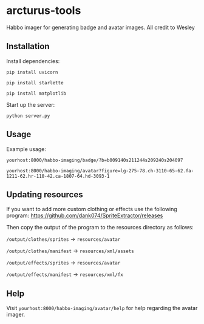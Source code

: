 # arcturus-tools
Habbo imager for generating badge and avatar images. All credit to Wesley

## Installation

Install dependencies:
```
pip install uvicorn
```
```
pip install starlette
```
```
pip install matplotlib
```

Start up the server:
```
python server.py
```

## Usage
Example usage:
```
yourhost:8000/habbo-imaging/badge/?b=b009140s211244s209240s204097
```
```
yourhost:8000/habbo-imaging/avatar?figure=lg-275-78.ch-3110-65-62.fa-1211-62.hr-110-42.ca-1807-64.hd-3093-1
```

## Updating resources
If you want to add more custom clothing or effects use the following program:
https://github.com/dank074/SpriteExtractor/releases

Then copy the output of the program to the resources directory as follows:

`/output/clothes/sprites`  -> `resources/avatar`

 `/output/clothes/manifest` -> `resources/xml/assets`

`/output/effects/sprites` -> `resources/avatar`

`/output/effects/manifest` -> `resources/xml/fx`

## Help
Visit `yourhost:8000/habbo-imaging/avatar/help` for help regarding the avatar imager.
